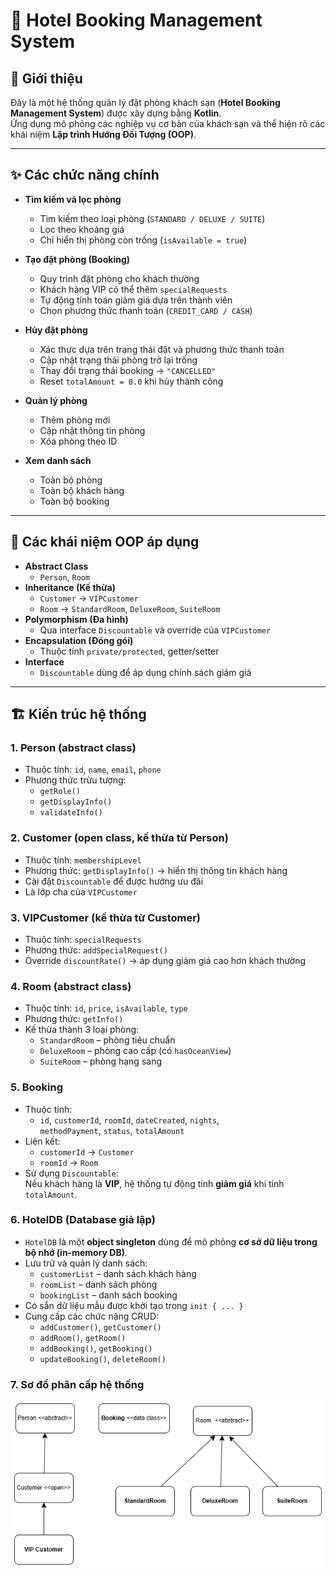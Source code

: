 # 🏨 Hotel Booking Management System

## 📌 Giới thiệu
Đây là một hệ thống quản lý đặt phòng khách sạn (**Hotel Booking Management System**) được xây dựng bằng **Kotlin**.  
Ứng dụng mô phỏng các nghiệp vụ cơ bản của khách sạn và thể hiện rõ các khái niệm **Lập trình Hướng Đối Tượng (OOP)**.

---

## ✨ Các chức năng chính
- **Tìm kiếm và lọc phòng**
  - Tìm kiếm theo loại phòng (`STANDARD / DELUXE / SUITE`)
  - Lọc theo khoảng giá
  - Chỉ hiển thị phòng còn trống (`isAvailable = true`)

- **Tạo đặt phòng (Booking)**
  - Quy trình đặt phòng cho khách thường
  - Khách hàng VIP có thể thêm `specialRequests`
  - Tự động tính toán giảm giá dựa trên thành viên
  - Chọn phương thức thanh toán (`CREDIT_CARD / CASH`)

- **Hủy đặt phòng**
  - Xác thực dựa trên trạng thái đặt và phương thức thanh toán
  - Cập nhật trạng thái phòng trở lại trống
  - Thay đổi trạng thái booking → `"CANCELLED"`
  - Reset `totalAmount = 0.0` khi hủy thành công

- **Quản lý phòng**
  - Thêm phòng mới
  - Cập nhật thông tin phòng
  - Xóa phòng theo ID

- **Xem danh sách**
  - Toàn bộ phòng
  - Toàn bộ khách hàng
  - Toàn bộ booking

---

## 🧩 Các khái niệm OOP áp dụng
- **Abstract Class**  
  - `Person`, `Room`
- **Inheritance (Kế thừa)**  
  - `Customer` → `VIPCustomer`  
  - `Room` → `StandardRoom`, `DeluxeRoom`, `SuiteRoom`
- **Polymorphism (Đa hình)**  
  - Qua interface `Discountable` và override của `VIPCustomer`
- **Encapsulation (Đóng gói)**  
  - Thuộc tính `private/protected`, getter/setter
- **Interface**  
  - `Discountable` dùng để áp dụng chính sách giảm giá

---

## 🏗️ Kiến trúc hệ thống

### 1. Person (abstract class)
- Thuộc tính: `id`, `name`, `email`, `phone`
- Phương thức trừu tượng:  
  - `getRole()`
  - `getDisplayInfo()`
  - `validateInfo()`

### 2. Customer (open class, kế thừa từ Person)
- Thuộc tính: `membershipLevel`
- Phương thức: `getDisplayInfo()` → hiển thị thông tin khách hàng
- Cài đặt `Discountable` để được hưởng ưu đãi
- Là lớp cha của `VIPCustomer`

### 3. VIPCustomer (kế thừa từ Customer)
- Thuộc tính: `specialRequests`
- Phương thức: `addSpecialRequest()`
- Override `discountRate()` → áp dụng giảm giá cao hơn khách thường

### 4. Room (abstract class)
- Thuộc tính: `id`, `price`, `isAvailable`, `type`
- Phương thức: `getInfo()`
- Kế thừa thành 3 loại phòng:
  - `StandardRoom` – phòng tiêu chuẩn
  - `DeluxeRoom` – phòng cao cấp (có `hasOceanView`)
  - `SuiteRoom` – phòng hạng sang

### 5. Booking
- Thuộc tính:  
  - `id`, `customerId`, `roomId`, `dateCreated`, `nights`,  
    `methodPayment`, `status`, `totalAmount`
- Liên kết:
  - `customerId` → `Customer`
  - `roomId` → `Room`
- Sử dụng `Discountable`:  
  Nếu khách hàng là **VIP**, hệ thống tự động tính **giảm giá** khi tính `totalAmount`.
  
### 6. HotelDB (Database giả lập)
- `HotelDB` là một **object singleton** dùng để mô phỏng **cơ sở dữ liệu trong bộ nhớ (in-memory DB)**.
- Lưu trữ và quản lý danh sách:
  - `customerList` – danh sách khách hàng
  - `roomList` – danh sách phòng
  - `bookingList` – danh sách booking
- Có sẵn dữ liệu mẫu được khởi tạo trong `init { ... }`
- Cung cấp các chức năng CRUD:
  - `addCustomer()`, `getCustomer()`
  - `addRoom()`, `getRoom()`
  - `addBooking()`, `getBooking()`
  - `updateBooking()`, `deleteRoom()`

### 7. Sơ đồ phân cấp hệ thống

<p align="center">
  <img src="summarytask12.png" alt="Cấu trúc dự án" width="500"/>
</p>
